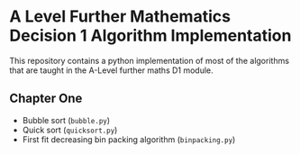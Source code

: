 # A Level Further Mathematics Decision 1 Algorithm Implementation

This repository contains a python implementation of most of the algorithms that are taught in the A-Level further maths D1 module.

## Chapter One

* Bubble sort (`bubble.py`)
* Quick sort (`quicksort.py`)
* First fit decreasing bin packing algorithm (`binpacking.py`)
